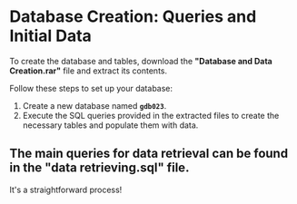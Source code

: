 # Database Creation: Queries and Initial Data

To create the database and tables, download the **"Database and Data Creation.rar"** file and extract its contents. 

Follow these steps to set up your database:

1. Create a new database named **`gdb023`**.
2. Execute the SQL queries provided in the extracted files to create the necessary tables and populate them with data.

## The main queries for data retrieval can be found in the **"data retrieving.sql"** file.

It's a straightforward process!
